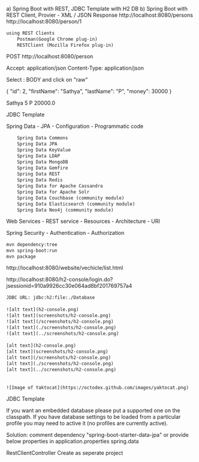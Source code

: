 a) Spring Boot with REST, JDBC Template with H2 DB
b) Spring Boot with REST Client, Provier - XML / JSON Response
	http://localhost:8080/persons
	http://localhost:8080/person/1

	using REST Clients
		Postman(Google Chrome plug-in)
		RESTClient (Mozilla Firefox plug-in)
	
POST http://localhost:8080/person 
		
Accept: application/json
Content-Type: application/json
	
Select : BODY and click on "raw"

{
	"id": 2,
	"firstName": "Sathya",
	"lastName": "P",
	"money": 30000
}

<person>
	<firstName>Sathya</firstName>
	<id>5</id>
	<lastName>P</lastName>
	<money>20000.0</money>
</person>

	
JDBC Template

Spring Data 
	- JPA
		- Configuration
		- Programmatic code
		
		Spring Data Commons
		Spring Data JPA
		Spring Data KeyValue
		Spring Data LDAP
		Spring Data MongoDB
		Spring Data Gemfire
		Spring Data REST
		Spring Data Redis
		Spring Data for Apache Cassandra
		Spring Data for Apache Solr
		Spring Data Couchbase (community module)
		Spring Data Elasticsearch (community module)
		Spring Data Neo4j (community module)


		
Web Services
	- REST service
		- Resources
		- Architecture
		- URI
		

		
Spring Security
	- Authentication
	- Authorization
	
	
	mvn dependency:tree
	mvn spring-boot:run
	mvn package
	
	
http://localhost:8080/website/vechicle/list.html
	
http://localhost:8080/h2-console/login.do?jsessionid=910a9926cc30e064ad8bf201769757a4


	JDBC URL: jdbc:h2:file:./Database
	
	![alt text](h2-console.png)
	![alt text](screenshots/h2-console.png)
	![alt text](/screenshots/h2-console.png)
	![alt text](./screenshots/h2-console.png)
	![alt text](../screenshots/h2-console.png)
	
	[alt text](h2-console.png)
	[alt text](screenshots/h2-console.png)
	[alt text](/screenshots/h2-console.png)
	[alt text](./screenshots/h2-console.png)
	[alt text](../screenshots/h2-console.png)
		
	
	![Image of Yaktocat](https://octodex.github.com/images/yaktocat.png)
	
JDBC Template
	
	

	
If you want an embedded database please put a supported one on the classpath. 
If you have database settings to be loaded from a particular profile you may need to active it (no profiles are currently active).

Solution:
	comment dependency "spring-boot-starter-data-jpa"
				or
	provide below properties in application.properties
	spring.data



RestClientController
	Create as seperate project
	

